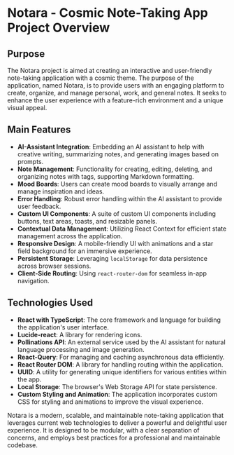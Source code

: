 # Notara - Cosmic Note-Taking App Project Overview

## Purpose
The Notara project is aimed at creating an interactive and user-friendly note-taking application with a cosmic theme. The purpose of the application, named Notara, is to provide users with an engaging platform to create, organize, and manage personal, work, and general notes. It seeks to enhance the user experience with a feature-rich environment and a unique visual appeal.

## Main Features
- **AI-Assistant Integration**: Embedding an AI assistant to help with creative writing, summarizing notes, and generating images based on prompts.
- **Note Management**: Functionality for creating, editing, deleting, and organizing notes with tags, supporting Markdown formatting.
- **Mood Boards**: Users can create mood boards to visually arrange and manage inspiration and ideas.
- **Error Handling**: Robust error handling within the AI assistant to provide user feedback.
- **Custom UI Components**: A suite of custom UI components including buttons, text areas, toasts, and resizable panels.
- **Contextual Data Management**: Utilizing React Context for efficient state management across the application.
- **Responsive Design**: A mobile-friendly UI with animations and a star field background for an immersive experience.
- **Persistent Storage**: Leveraging `localStorage` for data persistence across browser sessions.
- **Client-Side Routing**: Using `react-router-dom` for seamless in-app navigation.

## Technologies Used
- **React with TypeScript**: The core framework and language for building the application's user interface.
- **Lucide-react**: A library for rendering icons.
- **Pollinations API**: An external service used by the AI assistant for natural language processing and image generation.
- **React-Query**: For managing and caching asynchronous data efficiently.
- **React Router DOM**: A library for handling routing within the application.
- **UUID**: A utility for generating unique identifiers for various entities within the app.
- **Local Storage**: The browser's Web Storage API for state persistence.
- **Custom Styling and Animation**: The application incorporates custom CSS for styling and animations to improve the visual experience.

Notara is a modern, scalable, and maintainable note-taking application that leverages current web technologies to deliver a powerful and delightful user experience. It is designed to be modular, with a clear separation of concerns, and employs best practices for a professional and maintainable codebase.